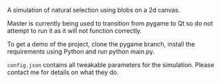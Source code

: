 A simulation of natural selection using blobs on a 2d canvas.

Master is currently being used to transition from pygame to Qt so do not attempt to run it as it will not function correctly.

To get a demo of the project, clone the pygame branch, install the requirements using Python and run python main.py.

`config.json` contains all tweakable parameters for the simulation. Please contact me for details on what they do. 
